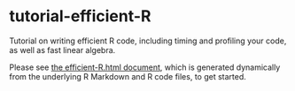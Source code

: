 # tutorial-efficient-R
Tutorial on writing efficient R code, including timing and profiling your code, as well as fast linear algebra.

Please see [the efficient-R.html document](https://htmlpreview.github.io/?https://github.com/berkeley-scf/tutorial-efficient-R/blob/master/efficient-R.html), which is generated dynamically from the underlying R Markdown and R code files, to get started.


